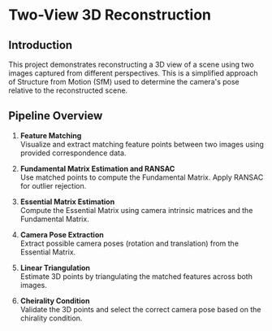 # Two-View 3D Reconstruction

## Introduction
This project demonstrates reconstructing a 3D view of a scene using two images captured from different perspectives. This is a simplified approach of Structure from Motion (SfM) used to determine the camera's pose relative to the reconstructed scene.

## Pipeline Overview
1. **Feature Matching**  
   Visualize and extract matching feature points between two images using provided correspondence data.
   
2. **Fundamental Matrix Estimation and RANSAC**  
   Use matched points to compute the Fundamental Matrix. Apply RANSAC for outlier rejection.
   
3. **Essential Matrix Estimation**  
   Compute the Essential Matrix using camera intrinsic matrices and the Fundamental Matrix.
   
4. **Camera Pose Extraction**  
   Extract possible camera poses (rotation and translation) from the Essential Matrix.
   
5. **Linear Triangulation**  
   Estimate 3D points by triangulating the matched features across both images.
   
6. **Cheirality Condition**  
   Validate the 3D points and select the correct camera pose based on the chirality condition.
